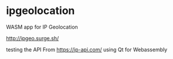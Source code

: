 # ipgeolocation
WASM app for IP Geolocation

http://ipgeo.surge.sh/

testing the API From https://ip-api.com/ using Qt for Webassembly

